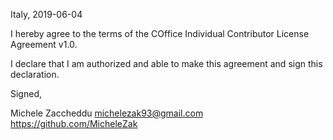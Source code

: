 Italy, 2019-06-04

I hereby agree to the terms of the COffice Individual Contributor License
Agreement v1.0.

I declare that I am authorized and able to make this agreement and sign this
declaration.

Signed,

Michele Zaccheddu michelezak93@gmail.com https://github.com/MicheleZak
